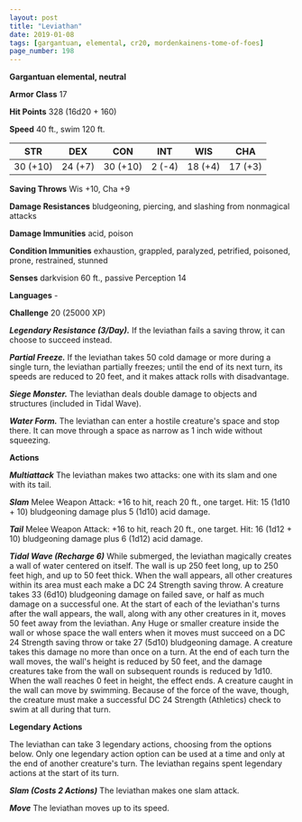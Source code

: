 ```yaml
---
layout: post
title: "Leviathan"
date: 2019-01-08
tags: [gargantuan, elemental, cr20, mordenkainens-tome-of-foes]
page_number: 198
---
```


**Gargantuan elemental, neutral**

**Armor Class** 17 

**Hit Points** 328  (16d20 + 160)

**Speed** 40 ft., swim 120 ft.

|   STR   |   DEX   |   CON   |   INT   |   WIS   |   CHA   |
|:-------:|:-------:|:-------:|:-------:|:-------:|:-------:|
| 30 (+10) | 24 (+7) | 30 (+10) | 2 (-4) | 18 (+4) | 17 (+3) |

**Saving Throws** Wis +10, Cha +9

**Damage Resistances** bludgeoning, piercing, and slashing from nonmagical attacks

**Damage Immunities** acid, poison

**Condition Immunities** exhaustion, grappled, paralyzed, petrified, poisoned, prone, restrained, stunned

**Senses** darkvision 60 ft., passive Perception 14

**Languages** -

**Challenge** 20 (25000 XP)

***Legendary Resistance (3/Day).*** If the leviathan fails a saving throw, it can choose to succeed instead.

***Partial Freeze.*** If the leviathan takes 50 cold damage or more during a single turn, the leviathan partially freezes; until the end of its next turn, its speeds are reduced to 20 feet, and it makes attack rolls with disadvantage.

***Siege Monster.*** The leviathan deals double damage to objects and structures (included in Tidal Wave).

***Water Form.*** The leviathan can enter a hostile creature's space and stop there. It can move through a space as narrow as 1 inch wide without squeezing.

**Actions**

***Multiattack*** The leviathan makes two attacks: one with its slam and one with its tail.

***Slam*** Melee Weapon Attack: +16 to hit, reach 20 ft., one target. Hit: 15 (1d10 + 10) bludgeoning damage plus 5 (1d10) acid damage.

***Tail*** Melee Weapon Attack: +16 to hit, reach 20 ft., one target. Hit: 16 (1d12 + 10) bludgeoning damage plus 6 (1d12) acid damage.

***Tidal Wave (Recharge 6)*** While submerged, the leviathan magically creates a wall of water centered on itself. The wall is up 250 feet long, up to 250 feet high, and up to 50 feet thick. When the wall appears, all other creatures within its area must each make a DC 24 Strength saving throw. A creature takes 33 (6d10) bludgeoning damage on failed save, or half as much damage on a successful one.
At the start of each of the leviathan's turns after the wall appears, the wall, along with any other creatures in it, moves 50 feet away from the leviathan. Any Huge or smaller creature inside the wall or whose space the wall enters when it moves must succeed on a DC 24 Strength saving throw or take 27 (5d10) bludgeoning damage. A creature takes this damage no more than once on a turn. At the end of each turn the wall moves, the wall's height is reduced by 50 feet, and the damage creatures take from the wall on subsequent rounds is reduced by 1d10. When the wall reaches 0 feet in height, the effect ends.
A creature caught in the wall can move by swimming. Because of the force of the wave, though, the creature must make a successful DC 24 Strength (Athletics) check to swim at all during that turn.

**Legendary Actions**

The leviathan can take 3 legendary actions, choosing from the options below. Only one legendary action option can be used at a time and only at the end of another creature's turn. The leviathan regains spent legendary actions at the start of its turn.

***Slam (Costs 2 Actions)*** The leviathan makes one slam attack.

***Move*** The leviathan moves up to its speed.